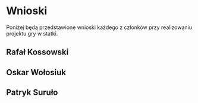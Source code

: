 # Wnioski
Poniżej będą przedstawione wnioski każdego z członków przy realizowaniu projektu gry w statki.
## Rafał Kossowski





## Oskar Wołosiuk


## Patryk Suruło
